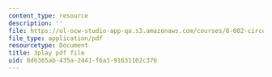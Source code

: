 ```yaml
---
content_type: resource
description: ''
file: https://ol-ocw-studio-app-qa.s3.amazonaws.com/courses/6-002-circuits-and-electronics-spring-2007/8d6365ab435a2441f6a391631102c376_Nijya-QJ45Y.pdf
file_type: application/pdf
resourcetype: Document
title: 3play pdf file
uid: 8d6365ab-435a-2441-f6a3-91631102c376
---
```


